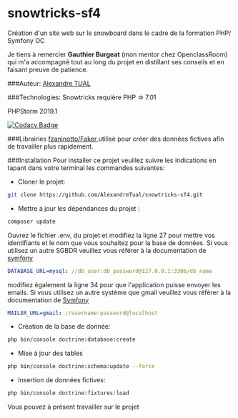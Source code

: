 # snowtricks-sf4
Création d'un site web sur le snowboard dans le cadre de la formation PHP/ Symfony OC

Je tiens à remercier **Gauthier Burgeat** (mon mentor chez OpenclassRoom) qui m'a accompagné tout au long du projet en distillant ses conseils et en faisant preuve de patience.

###Auteur:
[Alexandre TUAL](https://github.com/AlexandreTual)

###Technologies:
Snowtricks requière PHP => 7.01 

PHPStorm 2019.1

[![Codacy Badge](https://api.codacy.com/project/badge/Grade/0519557ec74747b3887395a062943540)](https://app.codacy.com/app/AlexandreTual/snowtricks-sf4?utm_source=github.com&utm_medium=referral&utm_content=AlexandreTual/snowtricks-sf4&utm_campaign=Badge_Grade_Dashboard)

###Librairies
[fzaninotto/Faker
](https://github.com/fzaninotto/Faker/blob/master/readme.md#fakerproviderdatetime) utilisé pour créer des données fictives afin de travailler plus rapidement.

###Installation
Pour installer ce projet veuillez suivre les indications en tapant dans votre terminal les commandes suivantes:
-  Cloner le projet:
```sh
git clone https://github.com/AlexandreTual/snowtricks-sf4.git
```

- Mettre a jour les dépendances du projet :
```sh
composer update
```

Ouvrez le fichier .env, du projet et modifiez la ligne 27 pour mettre vos identifiants et le nom que vous souhaitez pour la base de données. Si vous utilisez un autre SGBDR veuillez vous référer à la documentation de [symfony](https://symfony.com/doc/current/doctrine.html)
```yaml
DATABASE_URL=mysql: //db_user:db_password@127.0.0.1:3306/db_name
```
modifiez également la ligne 34 pour que l'application puisse envoyer les emails. Si vous utilisez un autre système que gmail veuillez vous référer à la documentation de [Symfony](https://symfony.com/doc/4.1/email.html)
```yaml
MAILER_URL=gmail: //username:password@localhost
```
- Création de la base de donnée:
```sh
php bin/console doctrine:database:create
```

- Mise à jour des tables
```sh 
php bin/console doctrine:schema:update --force
```

- Insertion de données fictives:
```sh 
php bin/console doctrine:fixtures:load
```

Vous pouvez à présent travailler sur le projet
